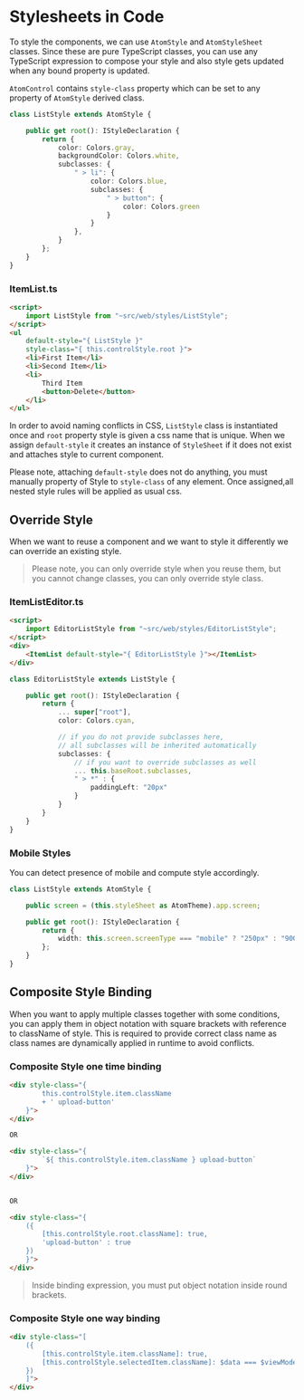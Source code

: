 # Stylesheets in Code

To style the components, we can use `AtomStyle` and `AtomStyleSheet` classes. Since these are pure TypeScript classes, you can use any TypeScript expression to compose your style and also style gets updated when any bound property is updated.

`AtomControl` contains `style-class` property which can be set to any property of `AtomStyle` derived class.

```typescript
class ListStyle extends AtomStyle {

    public get root(): IStyleDeclaration {
        return {
            color: Colors.gray,
            backgroundColor: Colors.white,
            subclasses: {
                " > li": {
                    color: Colors.blue,
                    subclasses: {
                        " > button": {
                            color: Colors.green
                        }
                    }
                },
            }
        };
    }
}
```

### ItemList.ts

```html
<script>
    import ListStyle from "~src/web/styles/ListStyle";
</script>
<ul
    default-style="{ ListStyle }"
    style-class="{ this.controlStyle.root }">
    <li>First Item</li>
    <li>Second Item</li>
    <li>
        Third Item
        <button>Delete</button>
    </li>
</ul>
```

In order to avoid naming conflicts in CSS, `ListStyle` class is instantiated once and `root` property style is given a css name that is unique. When we assign `default-style` it creates an instance of `StyleSheet` if it does not exist and attaches style to current component.

Please note, attaching `default-style` does not do anything, you must manually property of Style to  `style-class` of any element. Once assigned,all nested style rules will be applied as usual css.

## Override Style

When we want to reuse a component and we want to style it differently we can override an existing style.

> Please note, you can only override style when you reuse them, but you cannot change classes, you can only override style class.

### ItemListEditor.ts
```html
<script>
    import EditorListStyle from "~src/web/styles/EditorListStyle";
</script>
<div>
    <ItemList default-style="{ EditorListStyle }"></ItemList>
</div>
```

```typescript
class EditorListStyle extends ListStyle {

    public get root(): IStyleDeclaration {
        return {
            ... super["root"],
            color: Colors.cyan,

            // if you do not provide subclasses here,
            // all subclasses will be inherited automatically
            subclasses: {
                // if you want to override subclasses as well
                ... this.baseRoot.subclasses,
                " > *" : {
                    paddingLeft: "20px"
                }
            }
        }
    }
}
```

### Mobile Styles

You can detect presence of mobile and compute style accordingly.

```typescript
class ListStyle extends AtomStyle {

    public screen = (this.styleSheet as AtomTheme).app.screen;

    public get root(): IStyleDeclaration {
        return {
            width: this.screen.screenType === "mobile" ? "250px" : "900px"
        };
    }
}
```

## Composite Style Binding

When you want to apply multiple classes together with some conditions, you can apply them in object notation with square brackets with reference to className of style. This is required to provide correct class name as class names are dynamically applied in runtime to avoid conflicts.

### Composite Style one time binding

```html
<div style-class="{
        this.controlStyle.item.className
        + ' upload-button'
    }">
</div>

OR

<div style-class="{
        `${ this.controlStyle.item.className } upload-button`
    }">
</div>


OR

<div style-class="{
    ({
        [this.controlStyle.root.className]: true,
        'upload-button' : true 
    })
    }">
</div>
```

> Inside binding expression, you must put object notation inside round brackets.

### Composite Style one way binding

```html
<div style-class="[ 
    ({
        [this.controlStyle.item.className]: true,
        [this.controlStyle.selectedItem.className]: $data === $viewModel.selectedItem 
    })
    ]">
</div>
```